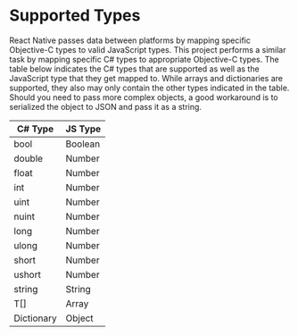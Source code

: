 # Supported Types
React Native passes data between platforms by mapping specific Objective-C types to valid JavaScript types. This project performs a similar task by mapping specific C# types to appropriate Objective-C types. The table below indicates the C# types that are supported as well as the JavaScript type that they get mapped to. While arrays and dictionaries are supported, they also may only contain the other types indicated in the table. Should you need to pass more complex objects, a good workaround is to serialized the object to JSON and pass it as a string.

| C# Type    | JS Type |
| ---------- | ------- |
| bool       | Boolean |
| double     | Number  |
| float      | Number  |
| int        | Number  |
| uint       | Number  |
| nuint      | Number  |
| long       | Number  |
| ulong      | Number  |
| short      | Number  |
| ushort     | Number  |
| string     | String  |
| T[]        | Array   |
| Dictionary | Object  |
